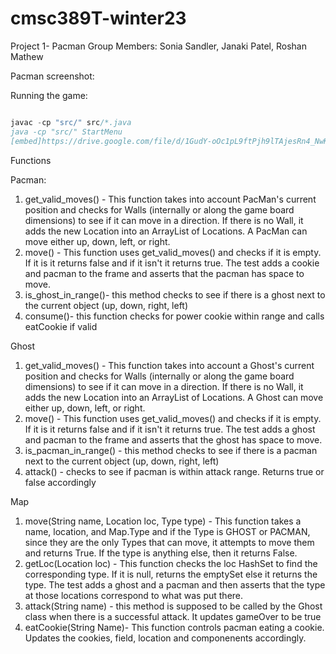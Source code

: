 # cmsc389T-winter23
Project 1- Pacman
Group Members: Sonia Sandler, Janaki Patel, Roshan Mathew

Pacman screenshot:

Running the game:
``` java

javac -cp "src/" src/*.java
java -cp "src/" StartMenu
[embed]https://drive.google.com/file/d/1GudY-oOc1pL9ftPjh9lTAjesRn4_NwKx/view?usp=sharing[/embed]
```

Functions

Pacman:
1. get_valid_moves() - This function takes into account PacMan's current position and checks for Walls (internally or along the game board dimensions) to see if it can move in a direction. If there is no Wall, it adds the new Location into an ArrayList of Locations. A PacMan can move either up, down, left, or right.
2. move() - This function uses get_valid_moves() and checks if it is empty. If it is it returns false and if it isn't it returns true. The test adds a cookie and pacman to the frame and asserts that the pacman has space to move.
3. is_ghost_in_range()- this method checks to see if there is a ghost next to the current object (up, down, right, left)
4. consume()- this function checks for power cookie within range and calls eatCookie if valid

Ghost
1. get_valid_moves() - This function takes into account a Ghost's current position and checks for Walls (internally or along the game board dimensions) to see if it can move in a direction. If there is no Wall, it adds the new Location into an ArrayList of Locations. A Ghost can move either up, down, left, or right.
2. move() - This function uses get_valid_moves() and checks if it is empty. If it is it returns false and if it isn't it returns true. The test adds a ghost and pacman to the frame and asserts that the ghost has space to move.
3. is_pacman_in_range() - this method checks to see if there is a pacman next to the current object (up, down, right, left)
4. attack() - checks to see if pacman is within attack range. Returns true or false accordingly

Map
1. move(String name, Location loc, Type type) - This function takes a name, location, and Map.Type and if the Type is GHOST or PACMAN, since they are the only Types that can move, it attempts to move them and returns True. If the type is anything else, then it returns False.
2. getLoc(Location loc) - This function checks the loc HashSet to find the corresponding type. If it is null, returns the emptySet else it returns the type. The test adds a ghost and a pacman and then asserts that the type at those locations correspond to what was put there.
3. attack(String name) - this method is supposed to be called by the Ghost class when there is a successful attack. It updates gameOver to be true
4. eatCookie(String Name)- This function controls pacman eating a cookie. Updates the cookies, field, location and componenents accordingly. 

